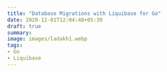 ```yaml
---
title: "Database Migrations with Liquibase for Go"
date: 2020-12-01T12:04:48+05:30
draft: true
summary:
image: images/ladakh1.webp
tags:
- Go
- Liquibase
---
```



